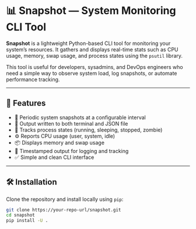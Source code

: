 # 📊 Snapshot — System Monitoring CLI Tool

**Snapshot** is a lightweight Python-based CLI tool for monitoring your system’s resources. It gathers and displays real-time stats such as CPU usage, memory, swap usage, and process states using the `psutil` library.

This tool is useful for developers, sysadmins, and DevOps engineers who need a simple way to observe system load, log snapshots, or automate performance tracking.

---

## 🧰 Features

- 🔁 Periodic system snapshots at a configurable interval
- 📄 Output written to both terminal and JSON file
- 🧠 Tracks process states (running, sleeping, stopped, zombie)
- ⚙️ Reports CPU usage (user, system, idle)
- 📦 Displays memory and swap usage
- 📌 Timestamped output for logging and tracking
- ✅ Simple and clean CLI interface

---

## 🛠 Installation

Clone the repository and install locally using `pip`:

```bash
git clone https://your-repo-url/snapshot.git
cd snapshot
pip install -U .
